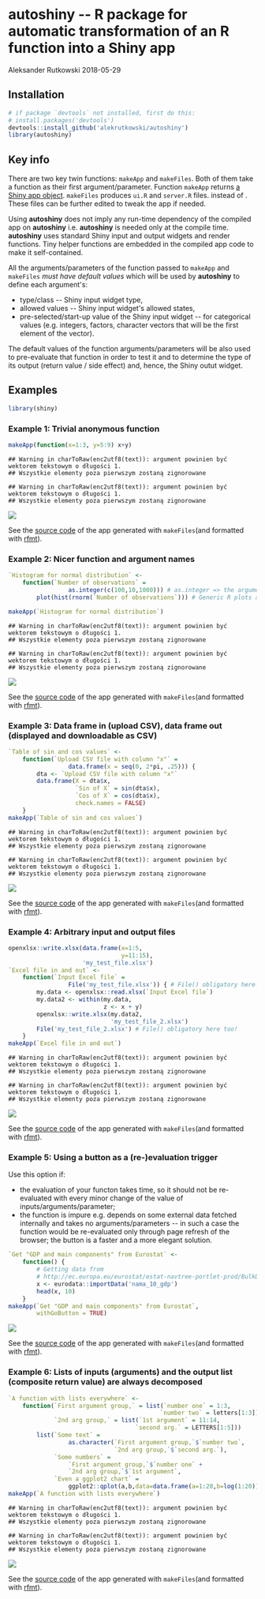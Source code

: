 autoshiny -- R package for automatic transformation of an R function into a Shiny app
================
Aleksander Rutkowski
2018-05-29

Installation
------------

``` r
# if package `devtools` not installed, first do this:
# install.packages('devtools')
devtools::install_github('alekrutkowski/autoshiny')
library(autoshiny)
```

Key info
--------

There are two key twin functions: `makeApp` and `makeFiles`. Both of them take a function as their first argument/parameter. Function `makeApp` returns [a Shiny app object](https://rdrr.io/cran/shiny/man/shinyApp.html). `makeFiles` produces `ui.R` and `server.R` files. instead of . These files can be further edited to tweak the app if needed.

Using **autoshiny** does not imply any run-time dependency of the compiled app on **autoshiny** i.e. **autoshiny** is needed only at the compile time. **autoshiny** uses standard Shiny input and output widgets and render functions. Tiny helper functions are embedded in the compiled app code to make it self-contained.

All the arguments/parameters of the function passed to `makeApp` and `makeFiles` *must have default values* which will be used by **autoshiny** to define each argument's:

-   type/class -- Shiny input widget type,
-   allowed values -- Shiny input widget's allowed states,
-   pre-selected/start-up value of the Shiny input widget -- for categorical values (e.g. integers, factors, character vectors that will be the first element of the vector).

The default values of the function arguments/parameters will be also used to pre-evaluate that function in order to test it and to determine the type of its output (return value / side effect) and, hence, the Shiny outut widget.

Examples
--------

``` r
library(shiny)
```

### Example 1: Trivial anonymous function

``` r
makeApp(function(x=1:3, y=5:9) x+y)
```

    ## Warning in charToRaw(enc2utf8(text)): argument powinien być wektorem tekstowym o długości 1.
    ## Wszystkie elementy poza pierwszym zostaną zignorowane

    ## Warning in charToRaw(enc2utf8(text)): argument powinien być wektorem tekstowym o długości 1.
    ## Wszystkie elementy poza pierwszym zostaną zignorowane

![](https://cdn.rawgit.com/alekrutkowski/autoshiny/master/screenshot1.png)

See the [source code](https://github.com/alekrutkowski/autoshiny/tree/master/Example_1) of the app generated with `makeFiles`(and formatted with [rfmt](https://github.com/google/rfmt)).

### Example 2: Nicer function and argument names

``` r
`Histogram for normal distribution` <-
    function(`Number of observations` =
                 as.integer(c(100,10,1000))) # as.integer => the argument interpreted as categorical
        plot(hist(rnorm(`Number of observations`))) # Generic R plots as "return values" are supported

makeApp(`Histogram for normal distribution`)
```

    ## Warning in charToRaw(enc2utf8(text)): argument powinien być wektorem tekstowym o długości 1.
    ## Wszystkie elementy poza pierwszym zostaną zignorowane

    ## Warning in charToRaw(enc2utf8(text)): argument powinien być wektorem tekstowym o długości 1.
    ## Wszystkie elementy poza pierwszym zostaną zignorowane

![](https://cdn.rawgit.com/alekrutkowski/autoshiny/master/screenshot2.png)

See the [source code](https://github.com/alekrutkowski/autoshiny/tree/master/Example_2) of the app generated with `makeFiles`(and formatted with [rfmt](https://github.com/google/rfmt)).

### Example 3: Data frame in (upload CSV), data frame out (displayed and downloadable as CSV)

``` r
`Table of sin and cos values` <-
    function(`Upload CSV file with column "x"` =
                 data.frame(x = seq(0, 2*pi, .25))) {
        dta <- `Upload CSV file with column "x"`
        data.frame(X = dta$x,
                   `Sin of X` = sin(dta$x),
                   `Cos of X` = cos(dta$x),
                   check.names = FALSE)
    }
makeApp(`Table of sin and cos values`)
```

    ## Warning in charToRaw(enc2utf8(text)): argument powinien być wektorem tekstowym o długości 1.
    ## Wszystkie elementy poza pierwszym zostaną zignorowane

    ## Warning in charToRaw(enc2utf8(text)): argument powinien być wektorem tekstowym o długości 1.
    ## Wszystkie elementy poza pierwszym zostaną zignorowane

![](https://cdn.rawgit.com/alekrutkowski/autoshiny/master/screenshot3.png)

See the [source code](https://github.com/alekrutkowski/autoshiny/tree/master/Example_3) of the app generated with `makeFiles`(and formatted with [rfmt](https://github.com/google/rfmt)).

### Example 4: Arbitrary input and output files

``` r
openxlsx::write.xlsx(data.frame(x=1:5,
                                y=11:15),
                     'my_test_file.xlsx')
`Excel file in and out` <-
    function(`Input Excel file` =
                 File('my_test_file.xlsx')) { # File() obligatory here!
        my.data <- openxlsx::read.xlsx(`Input Excel file`)
        my.data2 <- within(my.data,
                           z <- x + y)
        openxlsx::write.xlsx(my.data2,
                             'my_test_file_2.xlsx')
        File('my_test_file_2.xlsx') # File() obligatory here too!
    }
makeApp(`Excel file in and out`)
```

    ## Warning in charToRaw(enc2utf8(text)): argument powinien być wektorem tekstowym o długości 1.
    ## Wszystkie elementy poza pierwszym zostaną zignorowane

    ## Warning in charToRaw(enc2utf8(text)): argument powinien być wektorem tekstowym o długości 1.
    ## Wszystkie elementy poza pierwszym zostaną zignorowane

![](https://cdn.rawgit.com/alekrutkowski/autoshiny/master/screenshot4.png)

See the [source code](https://github.com/alekrutkowski/autoshiny/tree/master/Example_4) of the app generated with `makeFiles`(and formatted with [rfmt](https://github.com/google/rfmt)).

### Example 5: Using a button as a (re-)evaluation trigger

Use this option if:

-   the evaluation of your functon takes time, so it should not be re-evaluated with every minor change of the value of inputs/arguments/parameter;
-   the function is impure e.g. depends on some external data fetched internally and takes no arguments/parameters -- in such a case the function would be re-evaluated only through page refresh of the browser; the button is a faster and a more elegant solution.

``` r
`Get "GDP and main components" from Eurostat` <-
    function() {
        # Getting data from
        # http://ec.europa.eu/eurostat/estat-navtree-portlet-prod/BulkDownloadListing?sort=1&file=data%2Fnama_10_gdp.tsv.gz
        x <- eurodata::importData('nama_10_gdp')
        head(x, 10)
    }
makeApp(`Get "GDP and main components" from Eurostat`,
        withGoButton = TRUE)
```

![](https://cdn.rawgit.com/alekrutkowski/autoshiny/master/screenshot5.png)

See the [source code](https://github.com/alekrutkowski/autoshiny/tree/master/Example_5) of the app generated with `makeFiles`(and formatted with [rfmt](https://github.com/google/rfmt)).

### Example 6: Lists of inputs (arguments) and the output list (composite return value) are always decomposed

``` r
`A function with lists everywhere` <-
    function(`First argument group,` = list(`number one` = 1:3,
                                           `number two` = letters[1:3]),
             `2nd arg group,` = list(`1st argument` = 11:14,
                                    `second arg.` = LETTERS[1:5]))
        list(`Some text` =
                 as.character(`First argument group,`$`number two`,
                              `2nd arg group,`$`second arg.`),
             `Some numbers` =
                 `First argument group,`$`number one` +
                 `2nd arg group,`$`1st argument`,
             `Even a ggplot2 chart` =
                 ggplot2::qplot(a,b,data=data.frame(a=1:20,b=log(1:20))))
makeApp(`A function with lists everywhere`)
```

    ## Warning in charToRaw(enc2utf8(text)): argument powinien być wektorem tekstowym o długości 1.
    ## Wszystkie elementy poza pierwszym zostaną zignorowane

    ## Warning in charToRaw(enc2utf8(text)): argument powinien być wektorem tekstowym o długości 1.
    ## Wszystkie elementy poza pierwszym zostaną zignorowane

![](https://cdn.rawgit.com/alekrutkowski/autoshiny/master/screenshot6.png)

See the [source code](https://github.com/alekrutkowski/autoshiny/tree/master/Example_6) of the app generated with `makeFiles`(and formatted with [rfmt](https://github.com/google/rfmt)).
